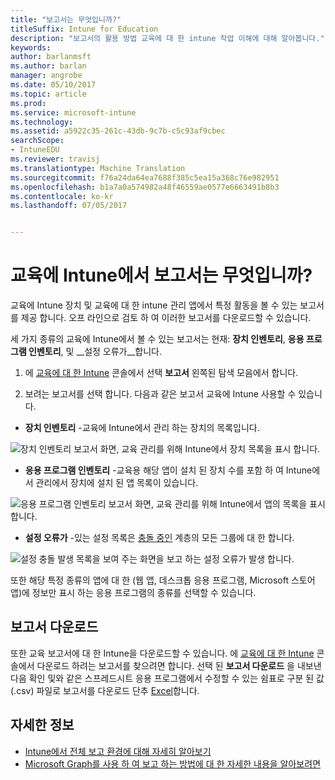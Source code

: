 ```yaml
---
title: "보고서는 무엇입니까?"
titleSuffix: Intune for Education
description: "보고서의 활용 방법 교육에 대 한 intune 작업 이해에 대해 알아봅니다."
keywords: 
author: barlanmsft
ms.author: barlan
manager: angrobe
ms.date: 05/10/2017
ms.topic: article
ms.prod: 
ms.service: microsoft-intune
ms.technology: 
ms.assetid: a5922c35-261c-43db-9c7b-c5c93af9cbec
searchScope:
- IntuneEDU
ms.reviewer: travisj
ms.translationtype: Machine Translation
ms.sourcegitcommit: f76a24da64ea7688f385c5ea15a368c76e982951
ms.openlocfilehash: b1a7a0a574982a48f46559ae0577e6663491b8b3
ms.contentlocale: ko-kr
ms.lasthandoff: 07/05/2017


---
```


# <a name="what-are-reports-in-intune-for-education"></a>교육에 Intune에서 보고서는 무엇입니까?

교육에 Intune 장치 및 교육에 대 한 intune 관리 앱에서 특정 활동을 볼 수 있는 보고서를 제공 합니다. 오프 라인으로 검토 하 여 이러한 보고서를 다운로드할 수 있습니다.

세 가지 종류의 교육에 Intune에서 볼 수 있는 보고서는 현재: __장치 인벤토리__, __응용 프로그램 인벤토리__, 및 __설정 오류가__합니다.

1. 에 [교육에 대 한 Intune](https://intuneeducation.portal.azure.com) 콘솔에서 선택 **보고서** 왼쪽된 탐색 모음에서 합니다.

2. 보려는 보고서를 선택 합니다. 다음과 같은 보고서 교육에 Intune 사용할 수 있습니다.

  * **장치 인벤토리** -교육에 Intune에서 관리 하는 장치의 목록입니다.

  ![장치 인벤토리 보고서 화면, 교육 관리를 위해 Intune에서 장치 목록을 표시 합니다.](./media/reports-001-device-inventory.png)

  * **응용 프로그램 인벤토리** -교육용 해당 앱이 설치 된 장치 수를 포함 하 여 Intune에서 관리에서 장치에 설치 된 앱 목록이 있습니다.

  ![응용 프로그램 인벤토리 보고서 화면, 교육 관리를 위해 Intune에서 앱의 목록을 표시 합니다.](./media/reports-002-app-inventory.png)

  * **설정 오류가** -있는 설정 목록은 [충돌 중인](settings-inheritance.md) 계층의 모든 그룹에 대 한 합니다.

  ![설정 충돌 발생 목록을 보여 주는 화면을 보고 하는 설정 오류가 발생 합니다.](./media/reports-003-settings-error.png)

  또한 해당 특정 종류의 앱에 대 한 (웹 앱, 데스크톱 응용 프로그램, Microsoft 스토어 앱)에 정보만 표시 하는 응용 프로그램의 종류를 선택할 수 있습니다.

## <a name="download-reports"></a>보고서 다운로드

또한 교육 보고서에 대 한 Intune을 다운로드할 수 있습니다. 에 [교육에 대 한 Intune](https://intuneeducation.portal.azure.com) 콘솔에서 다운로드 하려는 보고서를 찾으려면 합니다. 선택 된 **보고서 다운로드** 을 내보낸 다음 확인 및와 같은 스프레드시트 응용 프로그램에서 수정할 수 있는 쉼표로 구분 된 값 (.csv) 파일로 보고서를 다운로드 단추 [Excel](https://support.office.com/article/Import-or-export-text-txt-or-csv-files-5250ac4c-663c-47ce-937b-339e391393ba)합니다.

## <a name="find-out-more"></a>자세한 정보

- [Intune에서 전체 보고 환경에 대해 자세히 알아보기](https://docs.microsoft.com/intune/deploy-use/understand-microsoft-intune-operations-by-using-reports)
- [Microsoft Graph를 사용 하 여 보고 하는 방법에 대 한 자세한 내용을 알아보려면](https://developer.microsoft.com/graph/docs/overview/overview)

